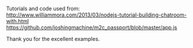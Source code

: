 Tutorials and code used from:
http://www.williammora.com/2013/03/nodejs-tutorial-building-chatroom-with.html
https://github.com/joshingmachine/m2c_passport/blob/master/app.js

Thank you for the excellent examples.




